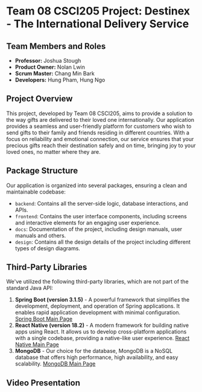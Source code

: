 # Team 08 CSCI205 Project: Destinex - The International Delivery Service

## Team Members and Roles

- **Professor:** Joshua Stough
- **Product Owner:** Nolan Lwin
- **Scrum Master:** Chang Min Bark
- **Developers:** Hung Pham, Hung Ngo

## Project Overview

This project, developed by Team 08 CSCI205, aims to provide a solution to the way gifts are delivered to their loved one internationally. Our application provides a seamless and user-friendly platform for customers who wish to send gifts to their family and friends residing in different countries. With a focus on reliability and emotional connection, our service ensures that your precious gifts reach their destination safely and on time, bringing joy to your loved ones, no matter where they are.

## Package Structure

Our application is organized into several packages, ensuring a clean and maintainable codebase:

- `backend`: Contains all the server-side logic, database interactions, and APIs.
- `frontend`: Contains the user interface components, including screens and interactive elements for an engaging user experience.
- `docs`: Documentation of the project, including design manuals, user manuals and others.
- `design`: Contains all the design details of the project including different types of design diagrams.

## Third-Party Libraries

We've utilized the following third-party libraries, which are not part of the standard Java API:

1. **Spring Boot (version 3.1.5)** - A powerful framework that simplifies the development, deployment, and operation of Spring applications. It enables rapid application development with minimal configuration. [Spring Boot Main Page](https://spring.io/projects/spring-boot)
2. **React Native (version 18.2)** - A modern framework for building native apps using React. It allows us to develop cross-platform applications with a single codebase, providing a native-like user experience. [React Native Main Page](https://reactnative.dev/)
3. **MongoDB** - Our choice for the database, MongoDB is a NoSQL database that offers high performance, high availability, and easy scalability. [MongoDB Main Page](https://www.mongodb.com/)

## Video Presentation

